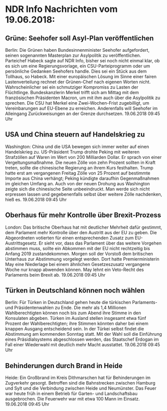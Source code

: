 # NDR Info Nachrichten vom 19.06.2018:


## Grüne: Seehofer soll Asyl-Plan veröffentlichen
Berlin: 	Die Grünen haben Bundesinnenminister Seehofer aufgefordert, seinen sogenannten Masterplan zur Asylpolitik zu veröffentlichen. Parteichef Habeck sagte auf NDR Info, bisher sei noch nicht einmal klar, ob es sich um eine Regierungsvorlage, ein CSU-Parteiprogramm oder um persönliche Gedanken Seehofers handle. Dies sei ein Stück aus dem Tollhaus, so Habeck. Mit einer europäischen Lösung im Sinne einer fairen Lastenverteilung rechnet der Grünen-Chef nach eigenen Worten nicht. Wahrscheinlicher sei ein schmutziger Kompromiss zu Lasten der Flüchtlinge. Bundeskanzlerin Merkel trifft sich am Mittag mit dem französischen Präsidenten Macron, um mit ihm auch über die Asylpolitik zu sprechen. Die CSU hat Merkel eine Zwei-Wochen-Frist zugebilligt, um Vereinbarungen auf EU-Ebene zu erreichen. Anderenfalls will Seehofer im Alleingang Zurückweisungen an der Grenze durchsetzen. 19.06.2018 09:45 Uhr 

## USA und China steuern auf Handelskrieg zu
Washington: 	China und die USA bewegen sich immer weiter auf einen Handelskrieg zu. US-Präsident Trump drohte Peking mit weiteren Strafzöllen auf Waren im Wert von 200 Milliarden Dollar. Er sprach von einer Vergeltungsmaßnahme. Die neuen Zölle von zehn Prozent sollten in Kraft treten, sollte die chinesische Regierung an ihrem Kurs festhalten. Trump hatte erst am vergangenen Freitag Zölle von 25 Prozent auf bestimmte Importe aus China verhängt; Peking kündigte daraufhin Gegenmaßnahmen im gleichen Umfang an. Auch von der neuen Drohung aus Washington zeigte sich die chinesische Seite unbeeindruckt. Man werde sich nicht erpressen lassen und gegebenenfalls selbst über weitere Zölle nachdenken, hieß es. 19.06.2018 09:45 Uhr 

## Oberhaus für mehr Kontrolle über Brexit-Prozess
London:	Das britische Oberhaus hat mit deutlicher Mehrheit dafür gestimmt, dem Parlament mehr Kontrolle über den Austritt aus der EU zu geben. Die Abgeordneten votierten für einen entsprechenden Zusatz zum EU-Austrittsgesetz. Er sieht vor, dass das Parlament über das weitere Vorgehen abstimmen muss, sollte ein Abkommen mit der EU nicht rechtzeitig bis Anfang 2019 zustandekommen. Morgen soll der Vorstoß dem britischen Unterhaus zur Abstimmung vorgelegt werden. Dort hatte Premierministerin May eine Niederlage bei einem ähnlichen Gesetzeszusatz vergangene Woche nur knapp abwenden können. May lehnt ein Veto-Recht des Parlaments beim Brexit ab. 19.06.2018 09:45 Uhr 

## Türken in Deutschland können noch wählen
Berlin: Für Türken in Deutschland gehen heute die türkischen Parlaments- und Präsidentenwahlen zu Ende. Die mehr als 1,4 Millionen Wahlberechtigten können noch bis zum Abend ihre Stimme in den Konsulaten abgeben. Türken im Ausland stellen insgesamt etwa fünf Prozent der Wahlberechtigten; ihre Stimmen könnten daher bei einem knappen Ausgang entscheidend sein. In der Türkei selbst findet die Abstimmung am kommenden Sonntag statt. Mit der Wahl soll die Einführung eines Präsidialsystems abgeschlossen werden, das Staatschef Erdogan im Fall einer Wiederwahl mit deutlich mehr Macht ausstattet. 19.06.2018 09:45 Uhr 

## Behinderungen durch Brand in Heide
Heide: Ein Großbrand im Kreis Dithmarschen hat für Behinderungen im Zugverkehr gesorgt. Betroffen sind die Bahnstrecken zwischen Hamburg und Sylt und die Verbindung zwischen Heide und Neumünster. Das Feuer war heute früh in einem Betrieb für Garten- und Landschaftsbau ausgebrochen. Die Feuerwehr war mit etwa 100 Mann im Einsatz. 19.06.2018 09:45 Uhr 
